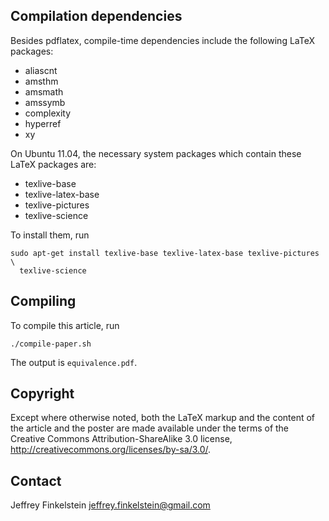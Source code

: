 Compilation dependencies
------------------------

Besides pdflatex, compile-time dependencies include the following LaTeX
packages:

* aliascnt
* amsthm
* amsmath
* amssymb
* complexity
* hyperref
* xy

On Ubuntu 11.04, the necessary system packages which contain these LaTeX
packages are:

* texlive-base
* texlive-latex-base
* texlive-pictures
* texlive-science

To install them, run

    sudo apt-get install texlive-base texlive-latex-base texlive-pictures \
      texlive-science

Compiling
---------

To compile this article, run 

    ./compile-paper.sh

The output is `equivalence.pdf`.

Copyright
---------

Except where otherwise noted, both the LaTeX markup and the content of the
article and the poster are made available under the terms of the Creative
Commons Attribution-ShareAlike 3.0 license,
http://creativecommons.org/licenses/by-sa/3.0/.

Contact
-------

Jeffrey Finkelstein <jeffrey.finkelstein@gmail.com>
